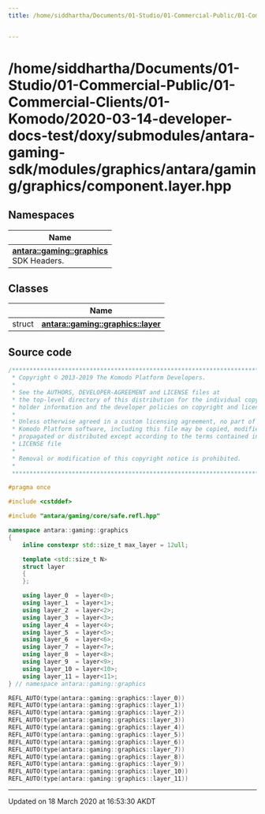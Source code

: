 ```yaml
---
title: /home/siddhartha/Documents/01-Studio/01-Commercial-Public/01-Commercial-Clients/01-Komodo/2020-03-14-developer-docs-test/doxy/submodules/antara-gaming-sdk/modules/graphics/antara/gaming/graphics/component.layer.hpp


---
```


# /home/siddhartha/Documents/01-Studio/01-Commercial-Public/01-Commercial-Clients/01-Komodo/2020-03-14-developer-docs-test/doxy/submodules/antara-gaming-sdk/modules/graphics/antara/gaming/graphics/component.layer.hpp







## Namespaces

| Name           |
| -------------- |
| **[antara::gaming::graphics](Namespaces/namespaceantara_1_1gaming_1_1graphics.md)** <br>SDK Headers.  |

## Classes

|                | Name           |
| -------------- | -------------- |
| struct | **[antara::gaming::graphics::layer](Classes/structantara_1_1gaming_1_1graphics_1_1layer.md)**  |













## Source code

```cpp
/******************************************************************************
 * Copyright © 2013-2019 The Komodo Platform Developers.                      *
 *                                                                            *
 * See the AUTHORS, DEVELOPER-AGREEMENT and LICENSE files at                  *
 * the top-level directory of this distribution for the individual copyright  *
 * holder information and the developer policies on copyright and licensing.  *
 *                                                                            *
 * Unless otherwise agreed in a custom licensing agreement, no part of the    *
 * Komodo Platform software, including this file may be copied, modified,     *
 * propagated or distributed except according to the terms contained in the   *
 * LICENSE file                                                               *
 *                                                                            *
 * Removal or modification of this copyright notice is prohibited.            *
 *                                                                            *
 ******************************************************************************/

#pragma once

#include <cstddef> 

#include "antara/gaming/core/safe.refl.hpp" 

namespace antara::gaming::graphics
{
    inline constexpr std::size_t max_layer = 12ull;

    template <std::size_t N>
    struct layer
    {
    };

    using layer_0  = layer<0>;
    using layer_1  = layer<1>;
    using layer_2  = layer<2>;
    using layer_3  = layer<3>;
    using layer_4  = layer<4>;
    using layer_5  = layer<5>;
    using layer_6  = layer<6>;
    using layer_7  = layer<7>;
    using layer_8  = layer<8>;
    using layer_9  = layer<9>;
    using layer_10 = layer<10>;
    using layer_11 = layer<11>;
} // namespace antara::gaming::graphics

REFL_AUTO(type(antara::gaming::graphics::layer_0))
REFL_AUTO(type(antara::gaming::graphics::layer_1))
REFL_AUTO(type(antara::gaming::graphics::layer_2))
REFL_AUTO(type(antara::gaming::graphics::layer_3))
REFL_AUTO(type(antara::gaming::graphics::layer_4))
REFL_AUTO(type(antara::gaming::graphics::layer_5))
REFL_AUTO(type(antara::gaming::graphics::layer_6))
REFL_AUTO(type(antara::gaming::graphics::layer_7))
REFL_AUTO(type(antara::gaming::graphics::layer_8))
REFL_AUTO(type(antara::gaming::graphics::layer_9))
REFL_AUTO(type(antara::gaming::graphics::layer_10))
REFL_AUTO(type(antara::gaming::graphics::layer_11))
```


-------------------------------

Updated on 18 March 2020 at 16:53:30 AKDT
